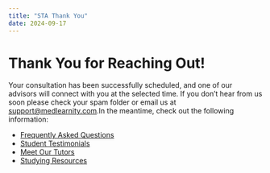 ```yaml
---
title: "STA Thank You"
date: 2024-09-17
---
```


# Thank You for Reaching Out!

Your consultation has been successfully scheduled, and one of our advisors will connect with you at the selected time. If you don’t hear from us soon please check your spam folder or email us at [support@medlearnity.com](mailto:support@medlearnity.com).In the meantime, check out the following information:

- [Frequently Asked Questions](/frequently-asked-questions/)
- [Student Testimonials](/student-testimonials/)
- [Meet Our Tutors](/our-tutors/)
- [Studying Resources](/blog/)
